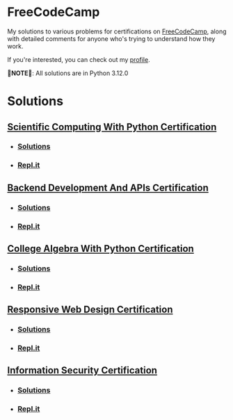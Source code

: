 # FreeCodeCamp

My solutions to various problems for certifications on [FreeCodeCamp](https://freecodecamp.org/ret2christian), along with detailed comments for anyone who's trying to understand how they work.

If you're interested, you can check out my [profile](https://freecodecamp.org/ret2christian).

**🚨NOTE🚨**: All solutions are in Python 3.12.0

# Solutions

## [Scientific Computing With Python Certification](https://www.freecodecamp.org/learn/scientific-computing-with-python/)
- ### [Solutions](https://github.com/chrvstian/freecodecamp/tree/main/scientific-computing-with-python)
- ### [Repl.it](https://replit.com/@null-ptrs?path=folder/Scientific%20Computing%20With%20Python%20Solutions)

## [Backend Development And APIs Certification](fixthislater.com)
- ### [Solutions](fixthislater.com)
- ### [Repl.it](fixthislater.com)

## [College Algebra With Python Certification](fixthislater.com)
- ### [Solutions](fixthislater.com)
- ### [Repl.it](fixthislater.com)

## [Responsive Web Design Certification](fixthislater.com)
- ### [Solutions](fixthislater.com)
- ### [Repl.it](fixthislater.com)

## [Information Security Certification](fixthislater.com)
- ### [Solutions](fixthislater.com)
- ### [Repl.it](fixthislater.com)

